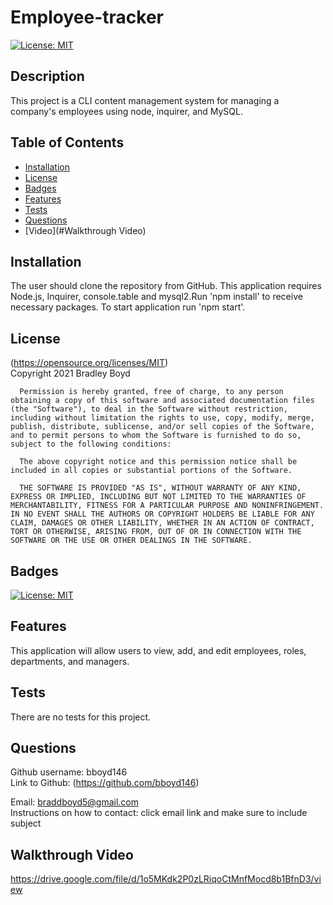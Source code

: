 # Employee-tracker
 
[![License: MIT](https://img.shields.io/badge/License-MIT-yellow.svg)](https://opensource.org/licenses/MIT)

## Description
This project is a CLI content management system for managing a company's employees using node, inquirer, and MySQL.

## Table of Contents

- [Installation](#Installation)
- [License](#License)
- [Badges](#Badges)
- [Features](#Features)
- [Tests](#Tests)
- [Questions](#Questions)
- [Video](#Walkthrough Video)

## Installation 
The user should clone the repository from GitHub. This application requires Node.js, Inquirer, console.table and mysql2.Run 'npm install' to receive necessary packages. To start application run 'npm start'.

## License 
(https://opensource.org/licenses/MIT)  
   Copyright 2021 Bradley Boyd

      Permission is hereby granted, free of charge, to any person obtaining a copy of this software and associated documentation files (the "Software"), to deal in the Software without restriction, including without limitation the rights to use, copy, modify, merge, publish, distribute, sublicense, and/or sell copies of the Software, and to permit persons to whom the Software is furnished to do so, subject to the following conditions:
      
      The above copyright notice and this permission notice shall be included in all copies or substantial portions of the Software.
      
      THE SOFTWARE IS PROVIDED "AS IS", WITHOUT WARRANTY OF ANY KIND, EXPRESS OR IMPLIED, INCLUDING BUT NOT LIMITED TO THE WARRANTIES OF MERCHANTABILITY, FITNESS FOR A PARTICULAR PURPOSE AND NONINFRINGEMENT. IN NO EVENT SHALL THE AUTHORS OR COPYRIGHT HOLDERS BE LIABLE FOR ANY CLAIM, DAMAGES OR OTHER LIABILITY, WHETHER IN AN ACTION OF CONTRACT, TORT OR OTHERWISE, ARISING FROM, OUT OF OR IN CONNECTION WITH THE SOFTWARE OR THE USE OR OTHER DEALINGS IN THE SOFTWARE.

## Badges
[![License: MIT](https://img.shields.io/badge/License-MIT-yellow.svg)](https://opensource.org/licenses/MIT)

## Features
This application will allow users to view, add, and edit employees, roles, departments, and managers.

## Tests
There are no tests for this project.

## Questions
Github username: bboyd146  
Link to Github: (https://github.com/bboyd146)  

Email: braddboyd5@gmail.com  
Instructions on how to contact: click email link and make sure to include subject  

## Walkthrough Video
https://drive.google.com/file/d/1o5MKdk2P0zLRiqoCtMnfMocd8b1BfnD3/view
